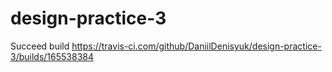 # design-practice-3
Succeed build https://travis-ci.com/github/DaniilDenisyuk/design-practice-3/builds/165538384
